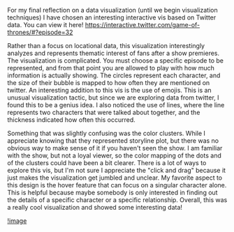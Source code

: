 For my final reflection on a data visualization (until we begin visualization techniques) I have chosen an interesting interactive vis based on Twitter data.
You can view it here! https://interactive.twitter.com/game-of-thrones/#?episode=32 

Rather than a focus on locational data, this visualization interestingly analyzes and represents thematic interest of fans after a show premieres.
The visualization is complicated. You must choose a specific episode to be represented, and from that point you are allowed to play with how much information is actually showing.
The circles represent each character, and the size of their bubble is mapped to how often they are mentioned on twitter. 
An interesting addition to this vis is the use of emojis. This is an unusual visualization tactic, but since we are exploring data from twitter, I found this to be a genius idea.
I also noticed the use of lines, where the line represents two characters that were talked about together, and the thickness indicated how often this occurred.

Something that was slightly confusing was the color clusters. While I appreciate knowing that they represented storyline plot, but there was no obvious way to make sense of it if you haven't seen the show.
I am familiar with the show, but not a loyal viewer, so the color mapping of the dots and of the clusters could have been a bit clearer.
There is a lot of ways to explore this vis, but I'm not sure I appreciate the "click and drag" because it just makes the visualization get jumbled and unclear.
My favorite aspect to this design is the hover feature that can focus on a singular character alone. 
This is helpful because maybe somebody is only interested in finding out the details of a specific character or a specific relationship.
Overall, this was a really cool visualization and showed some interesting data!

[!image](gameOfThrones.png)
